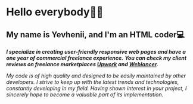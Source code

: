 # Hello everybody:wave::smiley:
## My name is Yevhenii, and I'm an HTML coder:computer:

***I specialize in creating user-friendly responsive web pages and have a one year of commercial freelance experience.***
***You can check my client reviews on freelance marketplaces [Upwork](https://www.upwork.com/freelancers/~016b13ca89c7308578?p=1617840128678215680)  and [Weblancer](https://www.weblancer.net/users/jekakoba/).*** 

*My code is of high quality and designed to be easily maintained by other developers. I strive to keep up with the latest trends and technologies, constantly developing in my field. Having shown interest in your project, I sincerely hope to become a valuable part of its implementation.*
